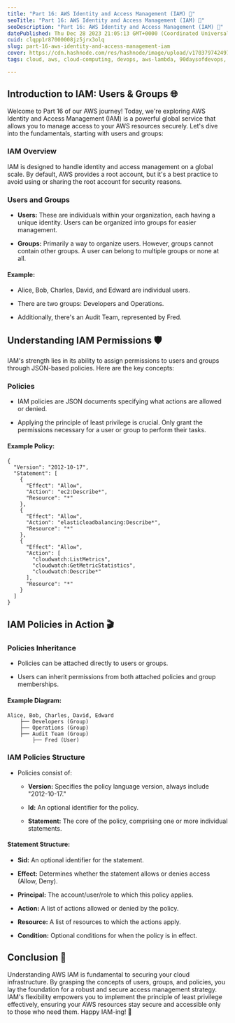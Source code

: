 ```yaml
---
title: "Part 16: AWS Identity and Access Management (IAM) 🚀"
seoTitle: "Part 16: AWS Identity and Access Management (IAM) 🚀"
seoDescription: "Part 16: AWS Identity and Access Management (IAM) 🚀"
datePublished: Thu Dec 28 2023 21:05:13 GMT+0000 (Coordinated Universal Time)
cuid: clqpp1r87000008jz5jrx3olq
slug: part-16-aws-identity-and-access-management-iam
cover: https://cdn.hashnode.com/res/hashnode/image/upload/v1703797424975/02445348-98a9-4522-adfd-38c275f7bbda.png
tags: cloud, aws, cloud-computing, devops, aws-lambda, 90daysofdevops, wemakedevs

---
```


## **Introduction to IAM: Users & Groups 🌐**

Welcome to Part 16 of our AWS journey! Today, we're exploring AWS Identity and Access Management (IAM) is a powerful global service that allows you to manage access to your AWS resources securely. Let's dive into the fundamentals, starting with users and groups:

### **IAM Overview**

IAM is designed to handle identity and access management on a global scale. By default, AWS provides a root account, but it's a best practice to avoid using or sharing the root account for security reasons.

### **Users and Groups**

* **Users:** These are individuals within your organization, each having a unique identity. Users can be organized into groups for easier management.
    
* **Groups:** Primarily a way to organize users. However, groups cannot contain other groups. A user can belong to multiple groups or none at all.
    

#### **Example:**

* Alice, Bob, Charles, David, and Edward are individual users.
    
* There are two groups: Developers and Operations.
    
* Additionally, there's an Audit Team, represented by Fred.
    

## **Understanding IAM Permissions 🛡️**

IAM's strength lies in its ability to assign permissions to users and groups through JSON-based policies. Here are the key concepts:

### **Policies**

* IAM policies are JSON documents specifying what actions are allowed or denied.
    
* Applying the principle of least privilege is crucial. Only grant the permissions necessary for a user or group to perform their tasks.
    

#### **Example Policy:**

```plaintext
{
  "Version": "2012-10-17",
  "Statement": [
    {
      "Effect": "Allow",
      "Action": "ec2:Describe*",
      "Resource": "*"
    },
    {
      "Effect": "Allow",
      "Action": "elasticloadbalancing:Describe*",
      "Resource": "*"
    },
    {
      "Effect": "Allow",
      "Action": [
        "cloudwatch:ListMetrics",
        "cloudwatch:GetMetricStatistics",
        "cloudwatch:Describe*"
      ],
      "Resource": "*"
    }
  ]
}
```

## **IAM Policies in Action 🎬**

### **Policies Inheritance**

* Policies can be attached directly to users or groups.
    
* Users can inherit permissions from both attached policies and group memberships.
    

#### **Example Diagram:**

```plaintext
Alice, Bob, Charles, David, Edward
    ├── Developers (Group)
    ├── Operations (Group)
    ├── Audit Team (Group)
        ├── Fred (User)
```

### **IAM Policies Structure**

* Policies consist of:
    
    * **Version:** Specifies the policy language version, always include "2012-10-17."
        
    * **Id:** An optional identifier for the policy.
        
    * **Statement:** The core of the policy, comprising one or more individual statements.
        

#### **Statement Structure:**

* **Sid:** An optional identifier for the statement.
    
* **Effect:** Determines whether the statement allows or denies access (Allow, Deny).
    
* **Principal:** The account/user/role to which this policy applies.
    
* **Action:** A list of actions allowed or denied by the policy.
    
* **Resource:** A list of resources to which the actions apply.
    
* **Condition:** Optional conditions for when the policy is in effect.
    

## **Conclusion 🚀**

Understanding AWS IAM is fundamental to securing your cloud infrastructure. By grasping the concepts of users, groups, and policies, you lay the foundation for a robust and secure access management strategy. IAM's flexibility empowers you to implement the principle of least privilege effectively, ensuring your AWS resources stay secure and accessible only to those who need them. Happy IAM-ing! 🔐